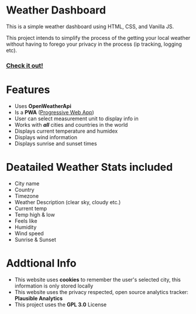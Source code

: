 # Weather Dashboard

This is a simple weather dashboard using HTML, CSS, and Vanilla JS.

This project intends to simplify the process of the getting your local weather
without having to forego your privacy in the process (ip tracking, logging etc).

### [Check it out!](https://m-gdev.github.io/weather-dashboard/)

# Features
- Uses **OpenWeatherApi**
- Is a **PWA** ([Progressive Web App](https://web.dev/progressive-web-apps/))
- User can select measurement unit to display info in
- Works with ***all*** cities and countries in the world
- Displays current temperature and humidex
- Displays wind information
- Displays sunrise and sunset times
<!-- - Displays forecast for rest of day OR the next 10 days | THIS IS A WORK IN PROGRESS, CHECK PLANNED IMPROVEMENTS-->

# Deatailed Weather Stats included
- City name
- Country
- Timezone
- Weather Description (clear sky, cloudy etc.)
- Current temp
- Temp high & low
- Feels like
- Humidity
- Wind speed
- Sunrise & Sunset

<!-- # Planned improvments

### In-Progress:
- Add 1 day OR 10 forcast, tabbed section (condensing all grid items into only two columns)
- Add a header and footer menus
- Sunrise and Sunset times in AM and PM?
- Format last updated info more nicely 
- Make links not .html (make each page a dir and name the page index.html)
- Give user ability to auto get location through browser (geolocation api)
- Add search/submit button on homepage
- 

- Footer
  - includes lastupdated ??
  - made by musa 
  - github link asking for star

- Header 
  - logo
  - about
  - popular cities
  - change city

### Done:
- Dashboard Page
  - h1 with city info
  - info cards
    - temp, humidity, feels like, high, low
    - wind
    - sunrise & sunset times

- General
  - switch between farenheit and celsius -->

# Addtional Info
- This website uses **cookies** to remember the user's selected city, this information is only stored locally
- This website uses the privacy respected, open source analytics tracker: **Plausible Analytics**
- This project uses the **GPL 3.0** License
